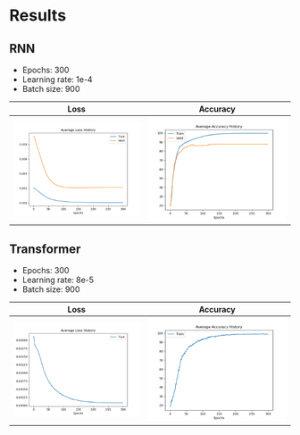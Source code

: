 # Results

## RNN
* Epochs: 300
* Learning rate: 1e-4
* Batch size: 900

| Loss | Accuracy |
| -- | -- |
| ![rnn_loss](https://github.com/yuchen071/News-Title-Category-Classification/blob/main/results/rnn_loss.png) | ![rnn_acc](https://github.com/yuchen071/News-Title-Category-Classification/blob/main/results/rnn_accuracy.png) |

## Transformer
* Epochs: 300
* Learning rate: 8e-5
* Batch size: 900

| Loss | Accuracy |
| -- | -- |
| ![tra_loss](https://github.com/yuchen071/News-Title-Category-Classification/blob/main/results/transformer_loss.png) | ![tra_acc](https://github.com/yuchen071/News-Title-Category-Classification/blob/main/results/transformer_accuracy.png) |
